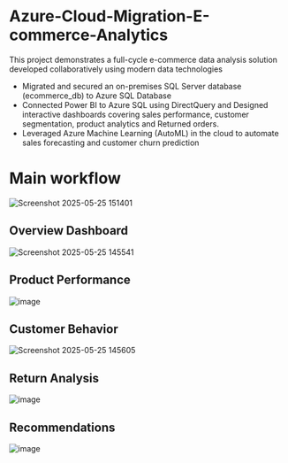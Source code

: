 # Azure-Cloud-Migration-E-commerce-Analytics
This project demonstrates a full-cycle e-commerce data analysis solution developed collaboratively using modern data technologies

- Migrated and secured an on-premises SQL Server database (ecommerce_db) to Azure SQL Database
- Connected Power BI to Azure SQL using DirectQuery and Designed interactive dashboards covering sales performance, customer segmentation, product analytics and Returned orders.
- Leveraged Azure Machine Learning (AutoML) in the cloud to automate sales forecasting and customer churn prediction

# Main workflow 
![Screenshot 2025-05-25 151401](https://github.com/user-attachments/assets/a8f849c7-ae91-4032-a32f-348372f09fd1)


## Overview Dashboard 
![Screenshot 2025-05-25 145541](https://github.com/user-attachments/assets/aa1b4942-48d2-4e2a-b011-381fb1fd7c9c)

## Product Performance
![image](https://github.com/user-attachments/assets/c8be6074-f4c4-4c56-a7b1-33c266f6aaf1)

## Customer Behavior
![Screenshot 2025-05-25 145605](https://github.com/user-attachments/assets/d48be8e1-343c-4e69-a2cf-45f0c5341e1d)

## Return Analysis 
![image](https://github.com/user-attachments/assets/636eda9f-c90c-4bd3-bec1-815fdf8e93e3)


## Recommendations 

![image](https://github.com/user-attachments/assets/1e854a77-5a07-4b43-b162-303d8415e9d3)
